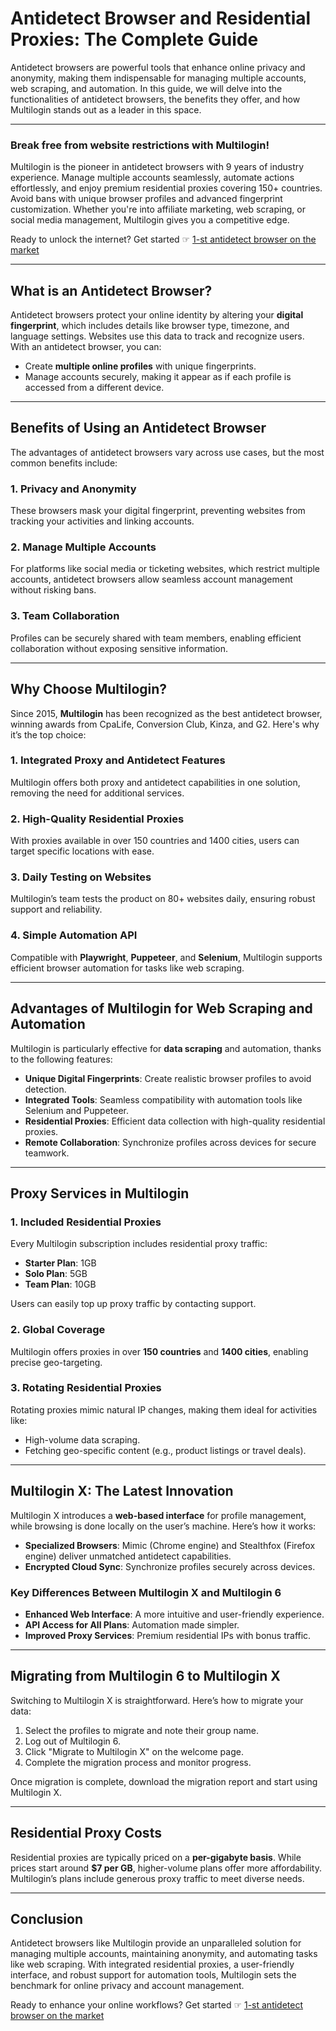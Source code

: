 # Antidetect Browser and Residential Proxies: The Complete Guide

Antidetect browsers are powerful tools that enhance online privacy and anonymity, making them indispensable for managing multiple accounts, web scraping, and automation. In this guide, we will delve into the functionalities of antidetect browsers, the benefits they offer, and how Multilogin stands out as a leader in this space.

---

### Break free from website restrictions with Multilogin!

Multilogin is the pioneer in antidetect browsers with 9 years of industry experience. Manage multiple accounts seamlessly, automate actions effortlessly, and enjoy premium residential proxies covering 150+ countries. Avoid bans with unique browser profiles and advanced fingerprint customization. Whether you're into affiliate marketing, web scraping, or social media management, Multilogin gives you a competitive edge.

Ready to unlock the internet? Get started ☞ [1-st antidetect browser on the market](https://bit.ly/multIlogin)

---

## What is an Antidetect Browser?

Antidetect browsers protect your online identity by altering your **digital fingerprint**, which includes details like browser type, timezone, and language settings. Websites use this data to track and recognize users. With an antidetect browser, you can:

- Create **multiple online profiles** with unique fingerprints.
- Manage accounts securely, making it appear as if each profile is accessed from a different device.

---

## Benefits of Using an Antidetect Browser

The advantages of antidetect browsers vary across use cases, but the most common benefits include:

### 1. **Privacy and Anonymity**  
These browsers mask your digital fingerprint, preventing websites from tracking your activities and linking accounts.

### 2. **Manage Multiple Accounts**  
For platforms like social media or ticketing websites, which restrict multiple accounts, antidetect browsers allow seamless account management without risking bans.

### 3. **Team Collaboration**  
Profiles can be securely shared with team members, enabling efficient collaboration without exposing sensitive information.

---

## Why Choose Multilogin?

Since 2015, **Multilogin** has been recognized as the best antidetect browser, winning awards from CpaLife, Conversion Club, Kinza, and G2. Here's why it’s the top choice:

### 1. **Integrated Proxy and Antidetect Features**  
Multilogin offers both proxy and antidetect capabilities in one solution, removing the need for additional services.

### 2. **High-Quality Residential Proxies**  
With proxies available in over 150 countries and 1400 cities, users can target specific locations with ease.

### 3. **Daily Testing on Websites**  
Multilogin’s team tests the product on 80+ websites daily, ensuring robust support and reliability.

### 4. **Simple Automation API**  
Compatible with **Playwright**, **Puppeteer**, and **Selenium**, Multilogin supports efficient browser automation for tasks like web scraping.

---

## Advantages of Multilogin for Web Scraping and Automation

Multilogin is particularly effective for **data scraping** and automation, thanks to the following features:

- **Unique Digital Fingerprints**: Create realistic browser profiles to avoid detection.
- **Integrated Tools**: Seamless compatibility with automation tools like Selenium and Puppeteer.
- **Residential Proxies**: Efficient data collection with high-quality residential proxies.
- **Remote Collaboration**: Synchronize profiles across devices for secure teamwork.

---

## Proxy Services in Multilogin

### 1. **Included Residential Proxies**  
Every Multilogin subscription includes residential proxy traffic:
- **Starter Plan**: 1GB
- **Solo Plan**: 5GB
- **Team Plan**: 10GB

Users can easily top up proxy traffic by contacting support.

### 2. **Global Coverage**  
Multilogin offers proxies in over **150 countries** and **1400 cities**, enabling precise geo-targeting.

### 3. **Rotating Residential Proxies**  
Rotating proxies mimic natural IP changes, making them ideal for activities like:
- High-volume data scraping.
- Fetching geo-specific content (e.g., product listings or travel deals).

---

## Multilogin X: The Latest Innovation

Multilogin X introduces a **web-based interface** for profile management, while browsing is done locally on the user’s machine. Here’s how it works:

- **Specialized Browsers**: Mimic (Chrome engine) and Stealthfox (Firefox engine) deliver unmatched antidetect capabilities.
- **Encrypted Cloud Sync**: Synchronize profiles securely across devices.

### Key Differences Between Multilogin X and Multilogin 6
- **Enhanced Web Interface**: A more intuitive and user-friendly experience.
- **API Access for All Plans**: Automation made simpler.
- **Improved Proxy Services**: Premium residential IPs with bonus traffic.

---

## Migrating from Multilogin 6 to Multilogin X

Switching to Multilogin X is straightforward. Here’s how to migrate your data:

1. Select the profiles to migrate and note their group name.
2. Log out of Multilogin 6.
3. Click "Migrate to Multilogin X" on the welcome page.
4. Complete the migration process and monitor progress.

Once migration is complete, download the migration report and start using Multilogin X.

---

## Residential Proxy Costs

Residential proxies are typically priced on a **per-gigabyte basis**. While prices start around **$7 per GB**, higher-volume plans offer more affordability. Multilogin’s plans include generous proxy traffic to meet diverse needs.

---

## Conclusion

Antidetect browsers like Multilogin provide an unparalleled solution for managing multiple accounts, maintaining anonymity, and automating tasks like web scraping. With integrated residential proxies, a user-friendly interface, and robust support for automation tools, Multilogin sets the benchmark for online privacy and account management.

Ready to enhance your online workflows? Get started ☞ [1-st antidetect browser on the market](https://bit.ly/multIlogin)
